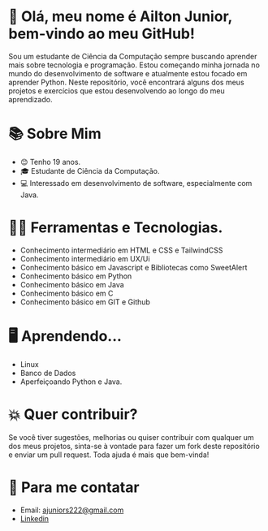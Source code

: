 # 👋 Olá, meu nome é Ailton Junior, bem-vindo ao meu GitHub!
Sou um estudante de Ciência da Computação sempre buscando aprender mais sobre tecnologia e programação. Estou começando minha jornada no mundo do desenvolvimento de software e atualmente estou focado em aprender Python. Neste repositório, você encontrará alguns dos meus projetos e exercícios que estou desenvolvendo ao longo do meu aprendizado.

# 📚 Sobre Mim
- 😊 Tenho 19 anos.
- 🎓 Estudante de Ciência da Computação.
- 💻 Interessado em desenvolvimento de software, especialmente com Java.

# 👨‍💻 Ferramentas e Tecnologias.
- Conhecimento intermediário em HTML e CSS e TailwindCSS
- Conhecimento intermediário em UX/Ui
- Conhecimento básico em Javascript e Bibliotecas como SweetAlert
- Conhecimento básico em Python
- Conhecimento básico em Java
- Conhecimento básico em C
- Conhecimento básico em GIT e Github

# 🖥 Aprendendo...
- Linux
- Banco de Dados
- Aperfeiçoando Python e Java.

# 💥 Quer contribuir? 
Se você tiver sugestões, melhorias ou quiser contribuir com qualquer um dos meus projetos, sinta-se à vontade para fazer um fork deste repositório e enviar um pull request. Toda ajuda é mais que bem-vinda!

# 📩 Para me contatar
- Email: ajuniors222@gmail.com
- [Linkedin](https://www.linkedin.com/in/ailton-junior-python/)

<!---
ailtonjuniors2/ailtonjuniors2 is a ✨ special ✨ repository because its `README.md` (this file) appears on your GitHub profile.
You can click the Preview link to take a look at your changes.
--->
